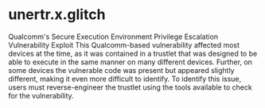 # unertr.x.glitch
 Qualcomm's Secure Execution Environment Privilege Escalation Vulnerability Exploit
 This Qualcomm-based vulnerability affected most devices at the time, as it was contained in a trustlet that was designed to be able to execute in the same manner on many different devices. Further, on some devices the vulnerable code was present but appeared slightly different, making it even more difficult to identify. To identify this issue, users must reverse-engineer the trustlet using the tools available to check for the vulnerability.
